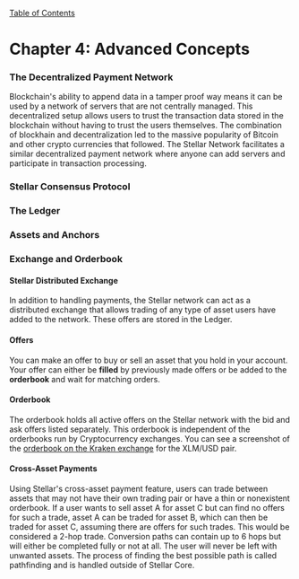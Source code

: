 [Table of Contents](index.md)
# Chapter 4: Advanced Concepts
### The Decentralized Payment Network
Blockchain's ability to append data in a tamper proof way means it can be used by a network of servers that are not centrally managed. This decentralized setup allows users to trust the transaction data stored in the blockchain without having to trust the users themselves. The combination of blockhain and  decentralization led to the massive popularity of Bitcoin and other crypto currencies that followed. The Stellar Network facilitates a similar decentralized payment network where anyone can add servers and participate in transaction processing.

### Stellar Consensus Protocol
### The Ledger
### Assets and Anchors
### Exchange and Orderbook
#### Stellar Distributed Exchange
In addition to handling payments, the Stellar network can act as a distributed exchange that allows trading of any type of asset users have added to the network.  These offers are stored in the Ledger.

#### Offers
You can make an offer to buy or sell an asset that you hold in your account.    Your offer can either be **filled** by previously made offers or be added to the **orderbook** and wait for matching orders.

#### Orderbook
The orderbook holds all active offers on the Stellar network with the bid and ask offers listed separately. This orderbook is independent of the orderbooks run by Cryptocurrency exchanges. You can see a screenshot of the [orderbook on the Kraken exchange](/assets/Kraken-xlm-orderbook.jpg) for the XLM/USD pair. 

#### Cross-Asset Payments
Using Stellar's cross-asset payment feature, users can trade between assets that may not have their own trading pair or have a thin or nonexistent orderbook.  If a user wants to sell asset A for asset C but can find no offers for such a trade, asset A can be traded for asset B, which can then be traded for asset C, assuming there are offers for such trades. This would be considered a 2-hop trade. Conversion paths can contain up to 6 hops but will either be completed fully or not at all. The user will never be left with unwanted assets.  The process of finding the best possible path is called pathfinding and is handled outside of Stellar Core.
